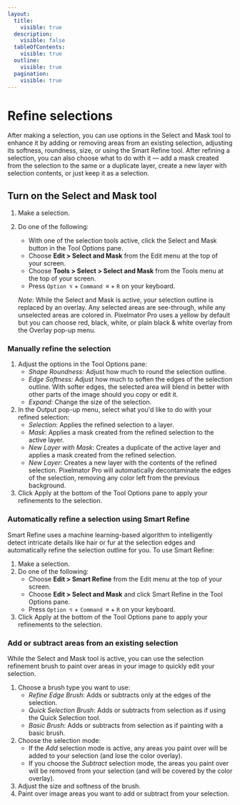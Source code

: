 ```yaml
---
layout:
  title:
    visible: true
  description:
    visible: false
  tableOfContents:
    visible: true
  outline:
    visible: true
  pagination:
    visible: true
---
```


# Refine selections

After making a selection, you can use options in the Select and Mask tool to enhance it by adding or removing areas from an existing selection, adjusting its softness, roundness, size, or using the Smart Refine tool. After refining a selection, you can also choose what to do with it — add a mask created from the selection to the same or a duplicate layer, create a new layer with selection contents, or just keep it as a selection.

## Turn on the Select and Mask tool

1. Make a selection.
2.  Do one of the following:

    * With one of the selection tools active, click the Select and Mask button in the Tool Options pane.
    * Choose **Edit > Select and Mask** from the Edit menu at the top of your screen.
    * Choose **Tools > Select > Select and Mask** from the Tools menu at the top of your screen.
    * Press `Option ⌥` + `Command ⌘` + `R` on your keyboard.

    _Note:_ While the Select and Mask is active, your selection outline is replaced by an overlay. Any selected areas are see-through, while any unselected areas are colored in. Pixelmator Pro uses a yellow by default but you can choose red, black, white, or plain black & white overlay from the Overlay pop-up menu.

### Manually refine the selection

1. Adjust the options in the Tool Options pane:
   * _Shape Roundness:_ Adjust how much to round the selection outline.&#x20;
   * _Edge Softness:_ Adjust how much to soften the edges of the selection outline. With softer edges, the selected area will blend in better with other parts of the image should you copy or edit it.
   * _Expand:_ Change the size of the selection.
2. In the Output pop-up menu, select what you'd like to do with your refined selection:
   * _Selection_: Applies the refined selection to a layer.
   * _Mask_: Applies a mask created from the refined selection to the active layer.
   * _New Layer with Mask_: Creates a duplicate of the active layer and applies a mask created from the refined selection.&#x20;
   * _New Layer_: Creates a new layer with the contents of the refined selection. Pixelmator Pro will automatically decontaminate the edges of the selection, removing any color left from the previous background.
3. Click Apply at the bottom of the Tool Options pane to apply your refinements to the selection.

### Automatically refine a selection using Smart Refine

Smart Refine uses a machine learning-based algorithm to intelligently detect intricate details like hair or fur at the selection edges and automatically refine the selection outline for you. To use Smart Refine:

1. Make a selection.
2. Do one of the following:
   * Choose **Edit > Smart Refine** from the Edit menu at the top of your screen.
   * Choose **Edit > Select and Mask** and click Smart Refine in the Tool Options pane.
   * Press `Option ⌥` + `Command ⌘` + `R` on your keyboard.
3. Click Apply at the bottom of the Tool Options pane to apply your refinements to the selection.

### Add or subtract areas from an existing selection

While the Select and Mask tool is active, you can use the selection refinement brush to paint over areas in your image to quickly edit your selection.&#x20;

1. Choose a brush type you want to use:
   * _Refine Edge Brush_: Adds or subtracts only at the edges of the selection.
   * _Quick Selection Brush_: Adds or subtracts from selection as if using the Quick Selection tool.
   * _Basic Brush_: Adds or subtracts from selection as if painting with a basic brush.
2. Choose the selection mode:
   * If the _Add_ selection mode is active, any areas you paint over will be added to your selection (and lose the color overlay).
   * If you choose the _Subtract_ selection mode, the areas you paint over will be removed from your selection (and will be covered by the color overlay).
3. Adjust the size and softness of the brush.
4. Paint over image areas you want to add or subtract from your selection.
